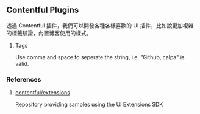 ## Contentful Plugins

透過 Contentful 插件，我們可以開發各種各樣喜歡的 UI 插件，比如說更加複雜的標籤驗證，內置博客使用的樣式。

1.  Tags

    Use comma and space to seperate the string, i.e. "Github, calpa" is valid.

### References

1.  [contentful/extensions](https://github.com/contentful/extensions)

    Repository providing samples using the UI Extensions SDK
